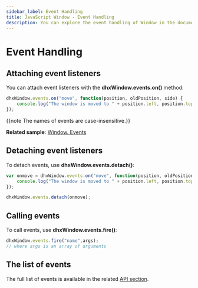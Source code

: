 ```yaml
---
sidebar_label: Event Handling
title: JavaScript Window - Event Handling 
description: You can explore the event handling of Window in the documentation of the DHTMLX JavaScript UI library. Browse developer guides and API reference, try out code examples and live demos, and download a free 30-day evaluation version of DHTMLX Suite 7.
---
```


# Event Handling

## Attaching event listeners

You can attach event listeners with the **dhxWindow.events.on()** method:

~~~js
dhxWindow.events.on("move", function(position, oldPosition, side) {
    console.log("The window is moved to " + position.left, position.top)
});
~~~

{{note The names of events are case-insensitive.}}

**Related sample**: [Window. Events](https://snippet.dhtmlx.com/jfu4upwd)

## Detaching event listeners

To detach events, use **dhxWindow.events.detach()**:

~~~js
var onmove = dhxWindow.events.on("move", function(position, oldPosition, side) {
    console.log("The window is moved to " + position.left, position.top)
});

dhxWindow.events.detach(onmove);
~~~

## Calling events

To call events, use **dhxWindow.events.fire()**:

~~~js
dhxWindow.events.fire("name",args);
// where args is an array of arguments
~~~

## The list of events

The full list of events is available in the related [API section](window/api/api_overview.md#events).

